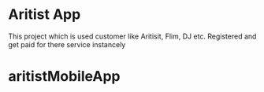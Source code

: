# Aritist App

This project which is used customer like Aritisit, Flim, DJ etc. Registered and get paid for there service instancely 

# aritistMobileApp
